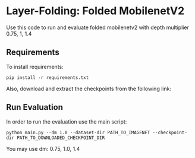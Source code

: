 # Layer-Folding: Folded MobilenetV2
Use this code to run and evaluate folded mobilenetv2 with depth multiplier 0.75, 1, 1.4

## Requirements
To install requirements:
```
pip install -r requirements.txt
```
Also, download and extract the checkpoints from the following link:

## Run Evaluation
In order to run the evaluation use the main script:

```
python main.py --dm 1.0 --dataset-dir PATH_TO_IMAGENET --checkpoint-dir PATH_TO_DOWNLOADED_CHECKPOINT_DIR
```
You may use dm: 0.75, 1.0, 1.4
